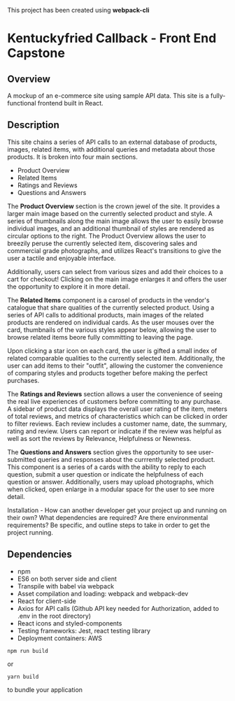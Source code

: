 This project has been created using **webpack-cli**

# Kentuckyfried Callback - Front End Capstone

## Overview
A mockup of an e-commerce site using sample API data. This site is a fully-functional frontend built in React.

## Description
This site chains a series of API calls to an external database of products, images, related items, with additional queries and metadata about those products. It is broken into four main sections.

* Product Overview
* Related Items
* Ratings and Reviews
* Questions and Answers

The **Product Overview** section is the crown jewel of the site. It provides a larger main image based on the currently selected product and style. A series of thumbnails along the main image allows the user to easily browse individual images, and an additional thumbnail of styles are rendered as circular options to the right. The Product Overview allows the user to breezily peruse the currently selected item, discovering sales and commercial grade photographs, and utilizes React's transitions to give the user a tactile and enjoyable interface.

Additionally, users can select from various sizes and add their choices to a cart for checkout! Clicking on the main image enlarges it and offers the user the opportunity to explore it in more detail.

The **Related Items** component is a carosel of products in the vendor's catalogue that share qualities of the currently selected product. Using a series of API calls to additional products, main images of the related products are rendered on individual cards. As the user mouses over the card, thumbnails of the various styles appear below, allowing the user to browse related items beore fully committing to leaving the page.

Upon clicking a star icon on each card, the user is gifted a small index of related comparable qualities to the currently selected item. Additionally, the user can add items to their "outfit", allowing the customer the convenience of comparing styles and products together before making the perfect purchases.

The **Ratings and Reviews** section allows a user the convenience of seeing the real live experiences of customers before committing to any purchase. A sidebar of product data displays the overall user rating of the item, meters of total reviews, and metrics of characteristics which can be clicked in order to filter reviews. Each review includes a customer name, date, the summary, rating and review. Users can report or indicate if the review was helpful as well as sort the reviews by Relevance, Helpfulness or Newness.

The **Questions and Answers** section gives the opportunity to see user-submitted queries and responses about the currrently selected product. This component is a series of a cards with the ability to reply to each question, submit a user question or indicate the helpfulness of each question or answer. Additionally, users may upload photographs, which when clicked, open enlarge in a modular space for the user to see more detail.

Installation - How can another developer get your project up and running on their own? What dependencies are required? Are there environmental requirements? Be specific, and outline steps to take in order to get the project running.

## Dependencies
* npm
* ES6 on both server side and client
* Transpile with babel via webpack
* Asset compilation and loading: webpack and webpack-dev
* React for client-side
* Axios for API calls (Github API key needed for Authorization, added to .env in the root directory)
* React icons and styled-components
* Testing frameworks: Jest, react testing library
* Deployment containers: AWS
```
npm run build
```
or
```
yarn build
```
to bundle your application
